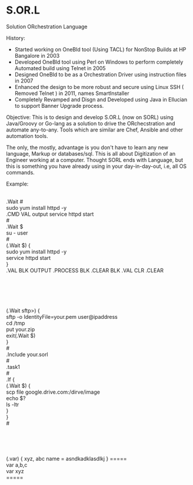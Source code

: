 # S.OR.L
Solution ORchestration Language

History:
   - Started working on OneBld tool (Using TACL) for NonStop Builds at HP Bangalore in 2003
   - Developed OneBld tool using Perl on Windows to perform completely Automated build using Telnet in 2005
   - Designed OneBld to be as a Orchestration Driver using instruction files in 2007
   - Enhanced the design to be more robust and secure using Linux SSH ( Removed Telnet ) in 2011, names SmartInstaller
   - Completely Revamped and Disgn and Developed using Java in Ellucian to support Banner Upgrade process.
   
Objective:
This is to design and develop S.OR.L (now on SORL) using Java/Groovy or Go-lang as a solution to drive the ORchecstration and automate any-to-any. Tools which are similar are Chef, Ansible and other automation tools.

The only, the mostly, advantage is you don't have to learn any new language, Markup or databases/sql. This is all about Digitization of an Engineer working at a computer. Thought SORL ends with Language, but this is something you have already using in your day-in-day-out, i.e, all OS commands.
<p>
Example:<br><br>

  .Wait #<br>
  sudo yum install httpd -y<br>
  .CMD VAL output
  service httpd start<br>
  #<br>
  .Wait $<br>
  su - user<br>
  #<br>
  (.Wait $) {<br>
      sudo yum install httpd -y<br>
      service httpd start<br>
  }<br>
  .VAL BLK OUTPUT
  .PROCESS BLK
  .CLEAR BLK
  .VAL CLR 
  .CLEAR
  # <br>
  (.Wait sftp>) {<br>
      sftp -o IdentityFile=your.pem user@ipaddress<br>
      cd /tmp<br>
      put your.zip<br>
      exit(.Wait $)<br>
  }<br>
  #<br>
  .Include your.sorl<br>
  #<br>
  .task1<br>
  #<br>
  .If <Condition> {<br>
     (.Wait $) {<br>
        scp file google.drive.com:/dirve/image<br>
        echo $?<br>
        ls -ltr<br>
     }<br>
  }<br>
  #<br>
  <br>
</p><br>
<br>


(.var) {
    xyz, abc
    name = asndkadklasdlkj
}
=====<br>
var a,b,c<br>
var xyz<br>
=====<br>


